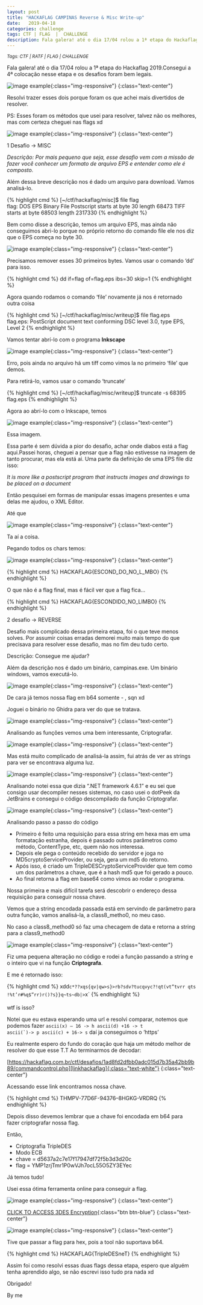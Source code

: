 ```yaml
---
layout: post
title: "HACKAFLAG CAMPINAS Reverse & Misc Write-up"
date:   2019-04-18
categories: challenge
tags: CTF | FLAG  |  CHALLENGE
description: Fala galera! até o dia 17/04 rolou a 1ª etapa do Hackaflag 2019.Consegui a 4ª colocação nesse etapa e os desafios foram bem legais.
---
```


<small> <i> Tags: CTF | RATF | FLAG | CHALLENGE </i> </small>

Fala galera! até o dia 17/04 rolou a 1ª etapa do Hackaflag 2019.Consegui a 4ª colocação nesse etapa e os desafios foram bem legais.

![image example](/img/jekyll/7/code.png){:class="img-responsive"}
{:class="text-center"}

Resolvi trazer esses dois porque foram os que achei mais divertidos de resolver.

PS: Esses foram os métodos que usei para resolver, talvez não os melhores, mas com certeza cheguei nas flags xd

![image example](/img/jekyll/1/ratf.png){:class="img-responsive"}
{:class="text-center"}

1 Desafio -> MISC

<i>Descrição: Por mais pequeno que seja, esse desafio vem com a missão de fazer você conhecer um formato de arquivo EPS e entender como ele é composto.</i>

Além dessa breve descrição nos é dado um arquivo para download. Vamos analisá-lo.


{% highlight cmd %}
[~/ctf/hackaflag/misc]$ file flag                                            
flag: DOS EPS Binary File Postscript starts at byte 30 length 68473 
TIFF starts at byte 68503 length 2317330
{% endhighlight %}


Bem como disse a descrição, temos um arquivo EPS, mas ainda não conseguimos abri-lo porque no próprio retorno do comando file ele nos diz que o EPS começa no byte 30.

![image example](/img/jekyll/7/code2.png){:class="img-responsive"}
{:class="text-center"}

Precisamos remover esses 30 primeiros bytes. Vamos usar o comando ‘dd’ para isso.

{% highlight cmd %}
dd if=flag of=flag.eps ibs=30 skip=1
{% endhighlight %}

Agora quando rodamos o comando ‘file’ novamente já nos é retornado outra coisa

{% highlight cmd %}
[~/ctf/hackaflag/misc/writeup]$ file flag.eps                                               
flag.eps: PostScript document text conforming DSC level 3.0, type 
EPS, Level 2
{% endhighlight %}

Vamos tentar abrí-lo com o programa <b>Inkscape</b>

![image example](/img/jekyll/7/code3.png){:class="img-responsive"}
{:class="text-center"}

Erro, pois ainda no arquivo há um tiff como vimos la no primeiro ‘file’ que demos.

Para retirá-lo, vamos usar o comando ‘truncate’

{% highlight cmd %}
[~/ctf/hackaflag/misc/writeup]$ truncate -s 68395 flag.eps
{% endhighlight %}

Agora ao abrí-lo com o Inkscape, temos

![image example](/img/jekyll/7/code4.png){:class="img-responsive"}
{:class="text-center"}

Essa imagem.

Essa parte é sem dúvida a pior do desafio, achar onde diabos está a flag aqui.Passei horas, cheguei a pensar que a flag não estivesse na imagem de tanto procurar, mas ela está ai. Uma parte da definição de uma EPS file diz isso:

<i>It is more like a postscript program that instructs images and drawings to be placed on a document</i>

Então pesquisei em formas de manipular essas imagens presentes e uma delas me ajudou, o XML Editor.

Até que

![image example](/img/jekyll/7/code5.png){:class="img-responsive"}
{:class="text-center"}

Ta aí a coisa.

Pegando todos os chars temos:

![image example](/img/jekyll/7/code6.png){:class="img-responsive"}
{:class="text-center"}

{% highlight cmd %}
HACKAFLAG{ESCOND_DO_NO_L_MBO}
{% endhighlight %}

O que não é a flag final, mas é fácil ver que a flag fica…

{% highlight cmd %}
HACKAFLAG{ESCONDIDO_NO_LIMBO}
{% endhighlight %}

2 desafio -> REVERSE

Desafio mais complicado dessa primeira etapa, foi o que teve menos solves. Por assumir coisas erradas demorei muito mais tempo do que precisava para resolver esse desafio, mas no fim deu tudo certo.

Descrição: Consegue me ajudar?

Além da descrição nos é dado um binário, campinas.exe. Um binário windows, vamos executá-lo.

![image example](/img/jekyll/7/code7.png){:class="img-responsive"}
{:class="text-center"}

De cara já temos nossa flag em b64 somente *-* , sqn xd

Joguei o binário no Ghidra para ver do que se tratava.

![image example](/img/jekyll/7/code8.png){:class="img-responsive"}
{:class="text-center"}

Analisando as funções vemos uma bem interessante, Criptografar.

![image example](/img/jekyll/7/code9.png){:class="img-responsive"}
{:class="text-center"}

Mas está muito complicado de analisá-la assim, fui atrás de ver as strings para ver se encontrava alguma luz.

![image example](/img/jekyll/7/code10.png){:class="img-responsive"}
{:class="text-center"}

Analisando notei essa que dizia “.NET framework 4.6.1” e eu sei que consigo usar decompiler nesses sistemas, no caso usei o dotPeek da JetBrains e consegui o código descompilado da função Criptografar.

![image example](/img/jekyll/7/code11.png){:class="img-responsive"}
{:class="text-center"}

Analisando passo a passo do código

<ul>
	<li>Primeiro é feito uma requisição para essa string em hexa mas em uma formatação estranha, depois é passado outros parâmetros como método, ContentType, etc, quem não nos interessa.</li>
	<li>Depois ele pega o conteúdo recebido do servidor e joga no MD5cryptoServiceProvider, ou seja, gera um md5 do retorno.</li>
	<li>Após isso, é criado um TripleDESCryptoServiceProvider que tem como um dos parâmetros a chave, que é a hash md5 que foi gerado a pouco.</li>
	<li>Ao final retorna a flag em base64 como vimos ao rodar o programa.</li>
</ul>

Nossa primeira e mais difícil tarefa será descobrir o endereço dessa requisição para conseguir nossa chave.

Vemos que a string encodada passada está em servindo de parâmetro para outra função, vamos analisá-la, a class8_metho0, no meu caso.

No caso a class8_method0 só faz uma checagem de data e retorna a string para a class9_method0

![image example](/img/jekyll/7/code12.png){:class="img-responsive"}
{:class="text-center"}

Fiz uma pequena alteração no código e rodei a função passando a string e o inteiro que vi na função <b>Criptografa</b>.

E me é retornado isso:

{% highlight cmd %}
xdd`c*??xqs{qv|qw>s}>rb?sdv?tucqvyc?!qt(vt”tvrr qts !%t’r#%q$”rr)r()?s}}q~ts~db|>`x`
{% endhighlight %}

wtf is isso?

Notei que eu estava esperando uma url e resolvi comparar, notemos que podemos fazer <code>ascii(x) — 16 -> h ascii(d) +16 -> t ascii(`)-> p ascii(c) + 16-> s</code> daí ja conseguimos o ‘https’

Eu realmente espero do fundo do coração que haja um método melhor de resolver do que esse T.T
Ao terminarmos de decodar:

[https://hackaflag.com.br/ctf/desafios/1ad8fd2dfbb0adc015d7b35a42bb9b89/commandcontrol.php][linkhackaflag]{:class="text-white"}
{:class="text-center"}

[linkhackaflag]: https://hackaflag.com.br/ctf/desafios/1ad8fd2dfbb0adc015d7b35a42bb9b89/commandcontrol.php

Acessando esse link encontramos nossa chave.

{% highlight cmd %}
THMPV-77D6F-94376–8HGKG-VRDRQ
{% endhighlight %}

Depois disso devemos lembrar que a chave foi encodada em b64 para fazer criptografar nossa flag.

Então,

<ul>
	<li>Criptografia TripleDES</li>
	<li>Modo ECB</li>
	<li>chave = d5637a2c7e17f17947df72f5b3d3d20c</li>
	<li>flag = YMP1zrjTmr1P0wVJh7ocL55O5ZY3EYec</li>
</ul>

Já temos tudo!

Usei essa ótima ferramenta online para conseguir a flag.

![image example](/img/jekyll/7/code13.png){:class="img-responsive"}
{:class="text-center"}

[CLICK TO ACCESS 3DES Encryption][link3des]{:class="btn btn-blue"}
{:class="text-center"}

[link3des]: http://tripledes.online-domain-tools.com/

![image example](/img/jekyll/7/code14.png){:class="img-responsive"}
{:class="text-center"}

Tive que passar a flag para hex, pois a tool não suportava b64.

{% highlight cmd %}
HACKAFLAG{TripleDESneT}
{% endhighlight %}

Assim foi como resolvi essas duas flags dessa etapa, espero que alguém tenha aprendido algo, se não escrevi isso tudo pra nada xd

Obrigado!

By me